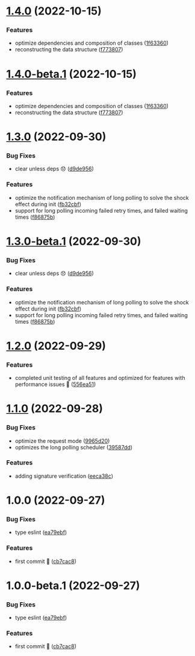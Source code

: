 # [1.4.0](https://github.com/vodyani/apollo-client/compare/v1.3.0...v1.4.0) (2022-10-15)


### Features

* optimize dependencies and composition of classes ([1f63360](https://github.com/vodyani/apollo-client/commit/1f63360bf617f198c3fcc22016e22b80e4978b3c))
* reconstructing the data structure ([f773807](https://github.com/vodyani/apollo-client/commit/f77380704f40a93fd77cef4ac0d52c6f1b8adf79))

# [1.4.0-beta.1](https://github.com/vodyani/apollo-client/compare/v1.3.0...v1.4.0-beta.1) (2022-10-15)


### Features

* optimize dependencies and composition of classes ([1f63360](https://github.com/vodyani/apollo-client/commit/1f63360bf617f198c3fcc22016e22b80e4978b3c))
* reconstructing the data structure ([f773807](https://github.com/vodyani/apollo-client/commit/f77380704f40a93fd77cef4ac0d52c6f1b8adf79))

# [1.3.0](https://github.com/vodyani/apollo-client/compare/v1.2.0...v1.3.0) (2022-09-30)


### Bug Fixes

* clear unless deps 😞 ([d9de956](https://github.com/vodyani/apollo-client/commit/d9de9560226dd231154c6d737565c80819567877))


### Features

* optimize the notification mechanism of long polling to solve the shock effect during init ([fb32cbf](https://github.com/vodyani/apollo-client/commit/fb32cbf14e75b3ee0b7114edb0bf350a05c06a75))
* support for long polling incoming failed retry times, and failed waiting times ([f86875b](https://github.com/vodyani/apollo-client/commit/f86875b92df87c532a6c833a2bcb43019c7f4756))

# [1.3.0-beta.1](https://github.com/vodyani/apollo-client/compare/v1.2.0...v1.3.0-beta.1) (2022-09-30)


### Bug Fixes

* clear unless deps 😞 ([d9de956](https://github.com/vodyani/apollo-client/commit/d9de9560226dd231154c6d737565c80819567877))


### Features

* optimize the notification mechanism of long polling to solve the shock effect during init ([fb32cbf](https://github.com/vodyani/apollo-client/commit/fb32cbf14e75b3ee0b7114edb0bf350a05c06a75))
* support for long polling incoming failed retry times, and failed waiting times ([f86875b](https://github.com/vodyani/apollo-client/commit/f86875b92df87c532a6c833a2bcb43019c7f4756))

# [1.2.0](https://github.com/vodyani/apollo-client/compare/v1.1.0...v1.2.0) (2022-09-29)


### Features

* completed unit testing of all features and optimized for features with performance issues 🎉 ([556ea51](https://github.com/vodyani/apollo-client/commit/556ea5159c5dd7c546e2b6389d85fb61018a45fa))

# [1.1.0](https://github.com/vodyani/apollo-client/compare/v1.0.0...v1.1.0) (2022-09-28)


### Bug Fixes

* optimize the request mode ([9965d20](https://github.com/vodyani/apollo-client/commit/9965d20722e6b33cb1c9afd96bbae9f9c8935601))
* optimizes the long polling scheduler ([39587dd](https://github.com/vodyani/apollo-client/commit/39587dd64ea9fdefc2e63e05776badd0c0f5596c))


### Features

* adding signature verification ([eeca38c](https://github.com/vodyani/apollo-client/commit/eeca38c795643ef9dfa476847618072cd9842f49))

# 1.0.0 (2022-09-27)


### Bug Fixes

* type eslint ([ea79ebf](https://github.com/vodyani/apollo-client/commit/ea79ebf7424c4d4df927e51cebda78e07a9dfcd5))


### Features

* first commit 🌈 ([cb7cac8](https://github.com/vodyani/apollo-client/commit/cb7cac8180c4454c13448375b1a376f4a91bcea5))

# 1.0.0-beta.1 (2022-09-27)


### Bug Fixes

* type eslint ([ea79ebf](https://github.com/vodyani/apollo-client/commit/ea79ebf7424c4d4df927e51cebda78e07a9dfcd5))


### Features

* first commit 🌈 ([cb7cac8](https://github.com/vodyani/apollo-client/commit/cb7cac8180c4454c13448375b1a376f4a91bcea5))
